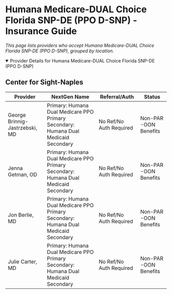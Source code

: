 # Humana Medicare-DUAL Choice Florida SNP-DE (PPO D-SNP) - Insurance Guide

*This page lists providers who accept Humana Medicare-DUAL Choice Florida SNP-DE (PPO D-SNP), grouped by location.*

<details open><summary>Provider Details for Humana Medicare-DUAL Choice Florida SNP-DE (PPO D-SNP)</summary>

## Center for Sight-Naples

| Provider | NextGen Name | Referral/Auth | Status |
|----------|-------------|--------------|--------|
| George Brinnig-Jastrzebski, MD | Primary: Humana Dual Medicare PPO Primary                                                 Secondary: Humana Dual Medicaid Secondary | No Ref/No Auth Required | Non-PAR -OON Benefits |
| Jenna Getman, OD | Primary: Humana Dual Medicare PPO Primary                                                 Secondary: Humana Dual Medicaid Secondary | No Ref/No Auth Required | Non-PAR -OON Benefits |
| Jon Berlie, MD | Primary: Humana Dual Medicare PPO Primary                                                 Secondary: Humana Dual Medicaid Secondary | No Ref/No Auth Required | Non-PAR -OON Benefits |
| Julie Carter, MD | Primary: Humana Dual Medicare PPO Primary                                                 Secondary: Humana Dual Medicaid Secondary | No Ref/No Auth Required | Non-PAR -OON Benefits |

</details>

